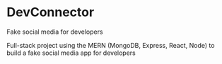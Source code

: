 # DevConnector
Fake social media for developers

Full-stack project using the MERN (MongoDB, Express, React, Node) to build a fake social media app for developers

